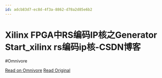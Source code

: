 ```yaml
---
id: adcb83d7-ec8d-4f3a-8862-d78a2d85e6b2
---
```


# Xilinx FPGA中RS编码IP核之Generator Start_xilinx rs编码ip核-CSDN博客
#Omnivore

[Read on Omnivore](https://omnivore.app/me/xilinx-fpga-rs-ip-generator-start-xilinx-rs-ip-csdn-18f3460213f)
[Read Original](https://blog.csdn.net/yundanfengqing_nuc/article/details/105636209)

